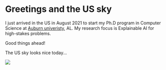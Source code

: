 # Greetings and the US sky

I just arrived in the US in August 2021 to start my Ph.D program in Computer Science at [Auburn univeristy](http://anhnguyen.me/lab/), AL. My research focus is Explainable AI for high-stakes problems. 

Good things ahead!

The US sky looks nice today...

![](https://github.com/giangnguyen2412/giangnguyen2412.github.io/tree/master/assets/images/post/20210814_133620.jpeg)